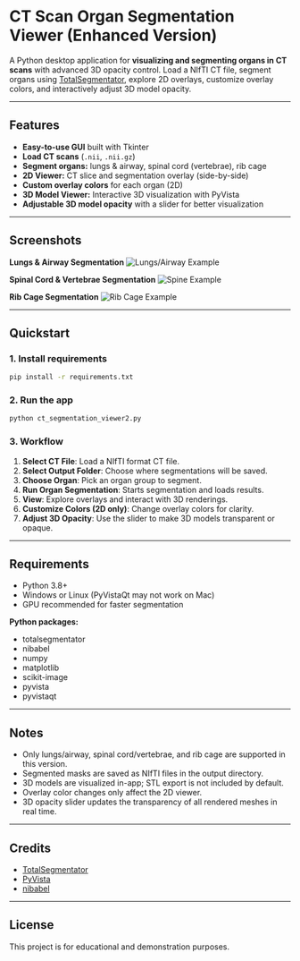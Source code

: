 # CT Scan Organ Segmentation Viewer (Enhanced Version)

A Python desktop application for **visualizing and segmenting organs in CT scans** with advanced 3D opacity control. Load a NIfTI CT file, segment organs using [TotalSegmentator](https://github.com/wasserth/TotalSegmentator), explore 2D overlays, customize overlay colors, and interactively adjust 3D model opacity.

---

## Features

- **Easy-to-use GUI** built with Tkinter
- **Load CT scans** (`.nii`, `.nii.gz`)
- **Segment organs:** lungs & airway, spinal cord (vertebrae), rib cage
- **2D Viewer:** CT slice and segmentation overlay (side-by-side)
- **Custom overlay colors** for each organ (2D)
- **3D Model Viewer:** Interactive 3D visualization with PyVista
- **Adjustable 3D model opacity** with a slider for better visualization

---

## Screenshots

**Lungs & Airway Segmentation**
![Lungs/Airway Example](assets/images/image1.png)

**Spinal Cord & Vertebrae Segmentation**
![Spine Example](assets/images/image2.png)

**Rib Cage Segmentation**
![Rib Cage Example](assets/images/image3.png)

---

## Quickstart

### 1. Install requirements

```bash
pip install -r requirements.txt
```

### 2. Run the app

```bash
python ct_segmentation_viewer2.py
```

### 3. Workflow

1. **Select CT File**: Load a NIfTI format CT file.
2. **Select Output Folder**: Choose where segmentations will be saved.
3. **Choose Organ**: Pick an organ group to segment.
4. **Run Organ Segmentation**: Starts segmentation and loads results.
5. **View**: Explore overlays and interact with 3D renderings.
6. **Customize Colors (2D only)**: Change overlay colors for clarity.
7. **Adjust 3D Opacity**: Use the slider to make 3D models transparent or opaque.

---

## Requirements

- Python 3.8+
- Windows or Linux (PyVistaQt may not work on Mac)
- GPU recommended for faster segmentation

**Python packages:**

- totalsegmentator
- nibabel
- numpy
- matplotlib
- scikit-image
- pyvista
- pyvistaqt

---

## Notes

- Only lungs/airway, spinal cord/vertebrae, and rib cage are supported in this version.
- Segmented masks are saved as NIfTI files in the output directory.
- 3D models are visualized in-app; STL export is not included by default.
- Overlay color changes only affect the 2D viewer.
- 3D opacity slider updates the transparency of all rendered meshes in real time.

---

## Credits

- [TotalSegmentator](https://github.com/wasserth/TotalSegmentator)
- [PyVista](https://github.com/pyvista/pyvista)
- [nibabel](https://github.com/nipy/nibabel)

---

## License

This project is for educational and demonstration purposes.
